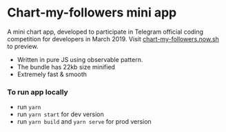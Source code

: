 # Chart-my-followers mini app

A mini chart app, developed to participate in Telegram official coding competition for developers in March 2019. Visit [chart-my-followers.now.sh](https://chart-my-followers.now.sh) to preview.

- Written in pure JS using observable pattern.
- The bundle has 22kb size minified
- Extremely fast & smooth

### To run app locally

- run `yarn`
- run `yarn start` for dev version
- run `yarn build` and `yarn serve` for prod version

